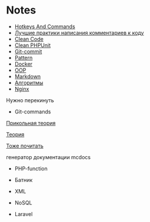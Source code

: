 # Notes

- [Hotkeys And Commands](/theory/HotkeysAndCommands.md)
- [Лучшие практики написания комментариев к коду](/theory/Лучшие%20практики%20написания%20комментариев%20к%20коду.md)
- [Clean Code](/theory/Clean%20Code.md)
- [Clean PHPUnit](/theory/Clean%20PHPUnit.md)
- [Git-commit](/theory/Git-commit.md)
- [Pattern](/theory/Pattern.md)
- [Docker](/theory/Docker.md)
- [OOP](/theory/OOP.md)
- [Markdown](/theory/Markdown.md)
- [Алгоритмы](/theory/Algorithms/README.md)
- [Nginx](theory/Nginx.md)

Нужно перекинуть

- Git-commands

[Прикольная теория](https://github.com/Max-Starling/Notes/blob/master/Git.md#%D0%BE%D1%81%D0%BD%D0%BE%D0%B2%D0%BD%D1%8B%D0%B5-%D0%BF%D0%BE%D0%BD%D1%8F%D1%82%D0%B8%D1%8F-git)

[Теория](https://github.com/codedokode/pasta)

[Тоже почитать](https://github.com/doka-guide/content)

генератор документации mcdocs

- PHP-function
- Батник

- XML
- NoSQL
- Laravel